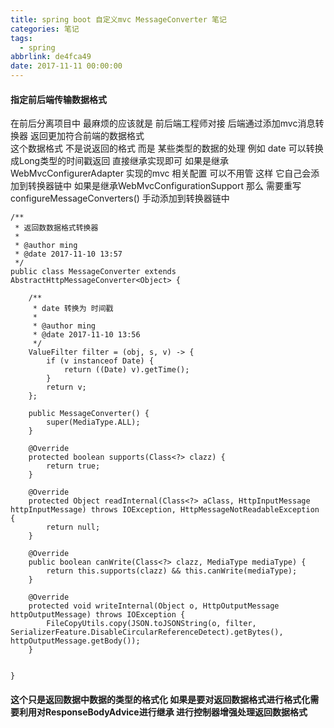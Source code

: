 ```yaml
---
title: spring boot 自定义mvc MessageConverter 笔记
categories: 笔记
tags:
  - spring
abbrlink: de4fca49
date: 2017-11-11 00:00:00
---
```

#### 指定前后端传输数据格式
在前后分离项目中 最麻烦的应该就是 前后端工程师对接
后端通过添加mvc消息转换器 返回更加符合前端的数据格式   
这个数据格式 不是说返回的格式 而是 某些类型的数据的处理 例如 date 可以转换成Long类型的时间戳返回 
直接继承实现即可 如果是继承WebMvcConfigurerAdapter 实现的mvc 相关配置  可以不用管 这样 它自己会添加到转换器链中 
如果是继承WebMvcConfigurationSupport  那么 需要重写configureMessageConverters() 手动添加到转换器链中
```
/**
 * 返回数数据格式转换器
 *
 * @author ming
 * @date 2017-11-10 13:57
 */
public class MessageConverter extends AbstractHttpMessageConverter<Object> {

    /**
     * date 转换为 时间戳
     *
     * @author ming
     * @date 2017-11-10 13:56
     */
    ValueFilter filter = (obj, s, v) -> {
        if (v instanceof Date) {
            return ((Date) v).getTime();
        }
        return v;
    };

    public MessageConverter() {
        super(MediaType.ALL);
    }

    @Override
    protected boolean supports(Class<?> clazz) {
        return true;
    }

    @Override
    protected Object readInternal(Class<?> aClass, HttpInputMessage httpInputMessage) throws IOException, HttpMessageNotReadableException {
        return null;
    }

    @Override
    public boolean canWrite(Class<?> clazz, MediaType mediaType) {
        return this.supports(clazz) && this.canWrite(mediaType);
    }

    @Override
    protected void writeInternal(Object o, HttpOutputMessage httpOutputMessage) throws IOException {
        FileCopyUtils.copy(JSON.toJSONString(o, filter, SerializerFeature.DisableCircularReferenceDetect).getBytes(), httpOutputMessage.getBody());
    }


}
```
#### 这个只是返回数据中数据的类型的格式化 如果是要对返回数据格式进行格式化需要利用对ResponseBodyAdvice进行继承 进行控制器增强处理返回数据格式
